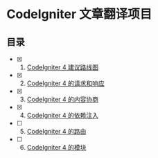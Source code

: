# CodeIgniter 文章翻译项目

## 目录

- [x] 1. [CodeIgniter 4 建议路线图](codeigniter-4-proposed-roadmap.md)
- [x] 2. [CodeIgniter 4 的请求和响应](requests-and-responses-in-codeigniter-4.md)
- [x] 3. [CodeIgniter 4 的内容协商](content-negotiation-in-codeigniter-4.md)
- [x] 4. [CodeIgniter 4 的依赖注入](dependency-injection-in-codeigniter-4.md)
- [ ] 5. [CodeIgniter 4 的路由](routes-in-codeigniter-4.md)
- [ ] 6. [CodeIgniter 4 的模块](modules-in-codeigniter-4.md)

